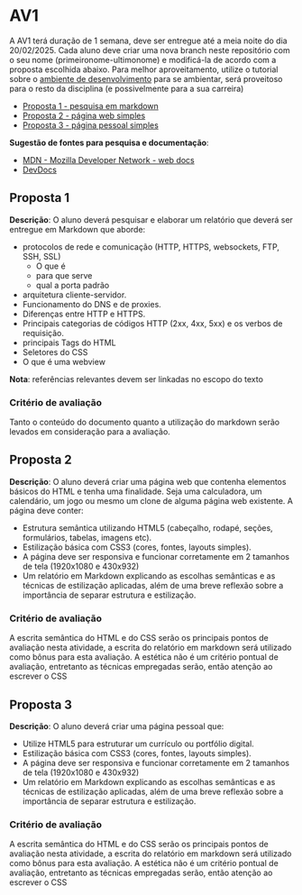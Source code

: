 # AV1
A AV1 terá duração de 1 semana, deve ser entregue até a meia noite do dia 20/02/2025.
Cada aluno deve criar uma nova branch neste repositório com o seu nome (primeironome-ultimonome) e modificá-la de acordo com a proposta escolhida abaixo.
Para melhor aproveitamento, utilize o tutorial sobre o [ambiente de desenvolvimento](https://github.com/prof-hfabio/ambiente) para se ambientar, será proveitoso para o resto da disciplina (e possivelmente para a sua carreira)

- [Proposta 1 - pesquisa em markdown](#proposta-1)
- [Proposta 2 - página web simples](#proposta-2)
- [Proposta 3 - página pessoal simples](#proposta-3)

**Sugestão de fontes para pesquisa e documentação**:
- [MDN - Mozilla Developer Network - web docs](https://developer.mozilla.org/)
- [DevDocs](https://devdocs.io/)

## Proposta 1 
**Descrição**: O aluno deverá pesquisar e elaborar um relatório que deverá ser entregue em Markdown que aborde:
- protocolos de rede e comunicação (HTTP, HTTPS, websockets, FTP, SSH, SSL)
  - O que é
  - para que serve
  - qual a porta padrão 
- arquitetura cliente-servidor.
- Funcionamento do DNS e de proxies.
- Diferenças entre HTTP e HTTPS.
- Principais categorias de códigos HTTP (2xx, 4xx, 5xx) e os verbos de requisição.
- principais Tags do HTML
- Seletores do CSS
- O que é uma webview  

**Nota**: referências relevantes devem ser linkadas no escopo do texto
### Critério de avaliação 
Tanto o conteúdo do documento quanto a utilização do markdown serão levados em consideração para a avaliação.

## Proposta 2
**Descrição**: O aluno deverá criar uma página web que contenha elementos básicos do HTML e tenha uma finalidade. Seja uma calculadora, um calendário, um jogo ou mesmo um clone de alguma página web existente. 
A página deve conter:
- Estrutura semântica utilizando HTML5 (cabeçalho, rodapé, seções, formulários, tabelas, imagens etc).
- Estilização básica com CSS3 (cores, fontes, layouts simples).
- A página deve ser responsiva e funcionar corretamente em 2 tamanhos de tela (1920x1080 e 430x932)
- Um relatório em Markdown explicando as escolhas semânticas e as técnicas de estilização aplicadas, além de uma breve reflexão sobre a importância de separar estrutura e estilização.
### Critério de avaliação 
A escrita semântica do HTML e do CSS serão os principais pontos de avaliação nesta atividade, a escrita do relatório em markdown será utilizado como bônus para esta avaliação.
A estética não é um critério pontual de avaliação, entretanto as técnicas empregadas serão, então atenção ao escrever o CSS

## Proposta 3
**Descrição**: O aluno deverá criar uma página pessoal que:
- Utilize HTML5 para estruturar um currículo ou portfólio digital.
- Estilização básica com CSS3 (cores, fontes, layouts simples).
- A página deve ser responsiva e funcionar corretamente em 2 tamanhos de tela (1920x1080 e 430x932)
- Um relatório em Markdown explicando as escolhas semânticas e as técnicas de estilização aplicadas, além de uma breve reflexão sobre a importância de separar estrutura e estilização.
### Critério de avaliação 
A escrita semântica do HTML e do CSS serão os principais pontos de avaliação nesta atividade, a escrita do relatório em markdown será utilizado como bônus para esta avaliação.
A estética não é um critério pontual de avaliação, entretanto as técnicas empregadas serão, então atenção ao escrever o CSS
